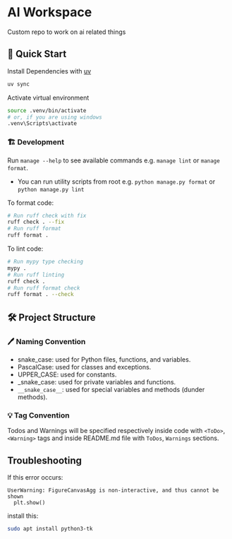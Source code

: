 # AI Workspace

Custom repo to work on ai related things

## 🚀 Quick Start

Install Dependencies with [uv](https://docs.astral.sh/uv/)

```bash
uv sync
```

Activate virtual environment

 ```bash
source .venv/bin/activate
# or, if you are using windows
.venv\Scripts\activate
```

### 🏗️ Development

Run `manage --help` to see available commands e.g. `manage lint` or `manage format`.

* You can run utility scripts from root e.g. `python manage.py format` or `python manage.py lint`

To format code:

```bash
# Run ruff check with fix
ruff check . --fix
# Run ruff format
ruff format .
```

To lint code:

```bash
# Run mypy type checking
mypy .
# Run ruff linting
ruff check .
# Run ruff format check
ruff format . --check
```

## 🛠️ Project Structure

### 🖊️ Naming Convention

* snake_case: used for Python files, functions, and variables.
* PascalCase: used for classes and exceptions.
* UPPER_CASE: used for constants.
* _snake_case: used for private variables and functions.
* `__snake_case__`: used for special variables and methods (dunder methods).

### 💡 Tag Convention

Todos and Warnings will be specified respectively inside code with `<ToDo>`, `<Warning>` tags and inside README.md file with `ToDos`, `Warnings` sections.

## Troubleshooting

If this error occurs:

```text
UserWarning: FigureCanvasAgg is non-interactive, and thus cannot be shown
  plt.show()
```

install this:

```bash
sudo apt install python3-tk
```
